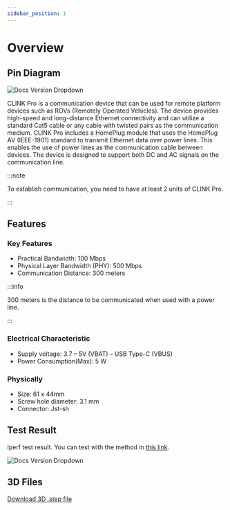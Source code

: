 ```yaml
---
sidebar_position: 1
---
```


# Overview

## Pin Diagram

![Docs Version Dropdown](https://viyalab.com/wp-content/uploads/2023/07/PLCmodule.webp)

CLINK Pro is a communication device that can be used for remote platform devices such as ROVs (Remotely Operated Vehicles). The device provides high-speed and long-distance Ethernet connectivity and can utilize a standard Cat5 cable or any cable with twisted pairs as the communication medium. CLINK Pro includes a HomePlug module that uses the HomePlug AV (IEEE-1901) standard to transmit Ethernet data over power lines. This enables the use of power lines as the communication cable between devices. The device is designed to support both DC and AC signals on the communication line. 

:::note

To establish communication, you need to have at least 2 units of CLINK Pro.

:::

## Features

### Key Features

- Practical Bandwidth: 100 Mbps
- Physical Layer Bandwidth (PHY): 500 Mbps
- Communication Distance: 300 meters

:::info

300 meters is the distance to be communicated when used with a power line.

:::

### Electrical Characteristic

- Supply voltage: 3.7 – 5V (VBAT) – USB Type-C (VBUS)
- Power Consumption(Max): 5 W


### Physically

- Size: 61 x 44mm
- Screw hole diameter: 3.1 mm
- Connector: Jst-sh

## Test Result

Iperf test result. You can test with the method in [this link](https://www.tp-link.com/tr/support/faq/2408/).

![Docs Version Dropdown](https://viyalab.com/wp-content/uploads/2023/07/PLCtest.webp)

## 3D Files

[Download 3D .step file](https://drive.google.com/uc?export=download&id=1V5xIhjOfeNgm0qON-74jZ9AqW1qH8OBK)